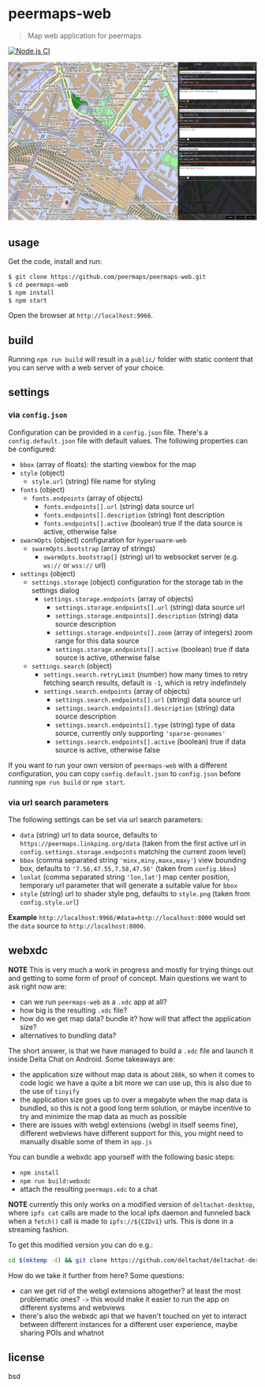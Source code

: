 # peermaps-web

> Map web application for peermaps

[![Node.js CI](https://github.com/peermaps/peermaps-web/actions/workflows/node.js.yml/badge.svg)](https://github.com/peermaps/peermaps-web/actions/workflows/node.js.yml)

![image](image.png)

## usage

Get the code, install and run:

```
$ git clone https://github.com/peermaps/peermaps-web.git
$ cd peermaps-web
$ npm install
$ npm start
```

Open the browser at `http://localhost:9966`.

## build

Running `npm run build` will result in a `public/` folder with static content that you can serve with a web server of your choice.

## settings

### via `config.json`

Configuration can be provided in a `config.json` file. There's a `config.default.json` file with default values. The following properties can be configured:

* `bbox` (array of floats): the starting viewbox for the map
* `style` (object)
  * `style.url` (string) file name for styling
* `fonts` (object)
  * `fonts.endpoints` (array of objects)
    * `fonts.endpoints[].url` (string) data source url
    * `fonts.endpoints[].description` (string) font description
    * `fonts.endpoints[].active` (boolean) true if the data source is active, otherwise false
* `swarmOpts` (object) configuration for `hyperswarm-web`
  * `swarmOpts.bootstrap` (array of strings)
    * `swarmOpts.bootstrap[]` (string) url to websocket server (e.g. `ws://` or `wss://` url)
* `settings` (object)
  * `settings.storage` (object) configuration for the storage tab in the settings dialog
    * `settings.storage.endpoints` (array of objects)
      * `settings.storage.endpoints[].url` (string) data source url
      * `settings.storage.endpoints[].description` (string) data source description
      * `settings.storage.endpoints[].zoom` (array of integers) zoom range for this data source
      * `settings.storage.endpoints[].active` (boolean) true if data source is active, otherwise false
  * `settings.search` (object)
    * `settings.search.retryLimit` (number) how many times to retry fetching search results, default is `-1`, which is retry indefinitely
    * `settings.search.endpoints` (array of objects)
      * `settings.search.endpoints[].url` (string) data source url
      * `settings.search.endpoints[].description` (string) data source description
      * `settings.search.endpoints[].type` (string) type of data source, currently only supporting `'sparse-geonames'`
      * `settings.search.endpoints[].active` (boolean) true if data source is active, otherwise false

If you want to run your own version of `peermaps-web` with a different configuration, you can copy `config.default.json` to `config.json` before running `npm run build` or `npm start`.

### via url search parameters

The following settings can be set via url search parameters:

* `data` (string) url to data source, defaults to `https://peermaps.linkping.org/data` (taken from the first active url in `config.settings.storage.endpoints` matching the current zoom level)
* `bbox` (comma separated string `'minx,miny,maxx,maxy'`) view bounding box, defaults to `'7.56,47.55,7.58,47.56'` (taken from `config.bbox`)
* `lonlat` (comma separated string `'lon,lat'`) map center position, temporary url parameter that will generate a suitable value for `bbox`
* `style` (string) url to shader style png, defaults to `style.png` (taken from `config.style.url`)

**Example** `http://localhost:9966/#data=http://localhost:8000` would set the `data` source to `http://localhost:8000`.

## webxdc

**NOTE** This is very much a work in progress and mostly for trying things out and getting to some form of proof of concept. Main questions we want to ask right now are:

* can we run `peermaps-web` as a `.xdc` app at all?
* how big is the resulting `.xdc` file?
* how do we get map data? bundle it? how will that affect the application size?
* alternatives to bundling data?

The short answer, is that we have managed to build a `.xdc` file and launch it inside Delta Chat on Android. Some takeaways are:

* the application size without map data is about `280k`, so when it comes to code logic we have a quite a bit more we can use up, this is also due to the use of `tinyify`
* the application size goes up to over a megabyte when the map data is bundled, so this is not a good long term solution, or maybe incentive to try and minimize the map data as much as possible
* there are issues with webgl extensions (webgl in itself seems fine), different webviews have different support for this, you might need to manually disable some of them in `app.js`

You can bundle a webxdc app yourself with the following basic steps:

* `npm install`
* `npm run build:webxdc`
* attach the resulting `peermaps.xdc` to a chat

**NOTE** currently this only works on a modified version of `deltachat-desktop`, where `ipfs cat` calls are made to the local ipfs daemon and funneled back when a `fetch()` call is made to `ipfs://${CIDv1}` urls. This is done in a streaming fashion.

To get this modified version you can do e.g.:

```sh
cd $(mktemp -d) && git clone https://github.com/deltachat/deltachat-desktop.git -b ipfs-experimental && cd deltachat-desktop && npm i && npm run dev
```

How do we take it further from here? Some questions:

* can we get rid of the webgl extensions altogether? at least the most problematic ones? `->` this would make it easier to run the app on different systems and webviews
* there's also the webxdc api that we haven't touched on yet to interact between different instances for a different user experience, maybe sharing POIs and whatnot

## license

bsd
